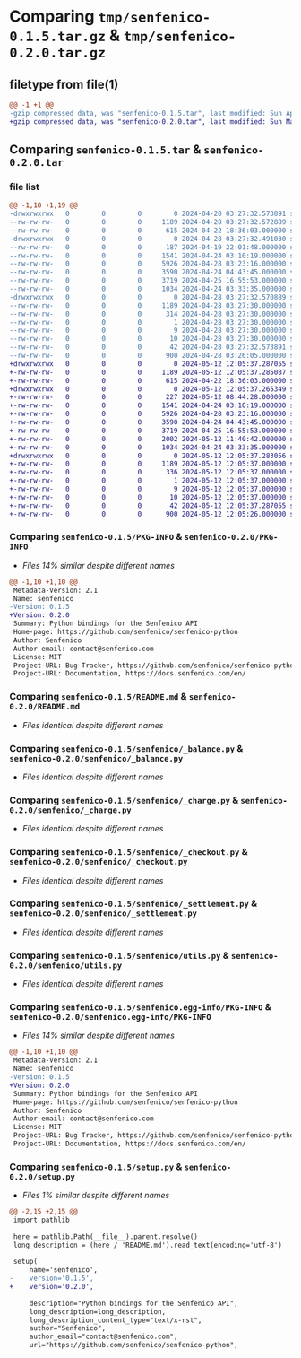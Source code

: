 # Comparing `tmp/senfenico-0.1.5.tar.gz` & `tmp/senfenico-0.2.0.tar.gz`

## filetype from file(1)

```diff
@@ -1 +1 @@
-gzip compressed data, was "senfenico-0.1.5.tar", last modified: Sun Apr 28 03:27:32 2024, max compression
+gzip compressed data, was "senfenico-0.2.0.tar", last modified: Sun May 12 12:05:37 2024, max compression
```

## Comparing `senfenico-0.1.5.tar` & `senfenico-0.2.0.tar`

### file list

```diff
@@ -1,18 +1,19 @@
-drwxrwxrwx   0        0        0        0 2024-04-28 03:27:32.573891 senfenico-0.1.5/
--rw-rw-rw-   0        0        0     1189 2024-04-28 03:27:32.572889 senfenico-0.1.5/PKG-INFO
--rw-rw-rw-   0        0        0      615 2024-04-22 18:36:03.000000 senfenico-0.1.5/README.md
-drwxrwxrwx   0        0        0        0 2024-04-28 03:27:32.491030 senfenico-0.1.5/senfenico/
--rw-rw-rw-   0        0        0      187 2024-04-19 22:01:48.000000 senfenico-0.1.5/senfenico/__init__.py
--rw-rw-rw-   0        0        0     1541 2024-04-24 03:10:19.000000 senfenico-0.1.5/senfenico/_balance.py
--rw-rw-rw-   0        0        0     5926 2024-04-28 03:23:16.000000 senfenico-0.1.5/senfenico/_charge.py
--rw-rw-rw-   0        0        0     3590 2024-04-24 04:43:45.000000 senfenico-0.1.5/senfenico/_checkout.py
--rw-rw-rw-   0        0        0     3719 2024-04-25 16:55:53.000000 senfenico-0.1.5/senfenico/_settlement.py
--rw-rw-rw-   0        0        0     1034 2024-04-24 03:33:35.000000 senfenico-0.1.5/senfenico/utils.py
-drwxrwxrwx   0        0        0        0 2024-04-28 03:27:32.570889 senfenico-0.1.5/senfenico.egg-info/
--rw-rw-rw-   0        0        0     1189 2024-04-28 03:27:30.000000 senfenico-0.1.5/senfenico.egg-info/PKG-INFO
--rw-rw-rw-   0        0        0      314 2024-04-28 03:27:30.000000 senfenico-0.1.5/senfenico.egg-info/SOURCES.txt
--rw-rw-rw-   0        0        0        1 2024-04-28 03:27:30.000000 senfenico-0.1.5/senfenico.egg-info/dependency_links.txt
--rw-rw-rw-   0        0        0        9 2024-04-28 03:27:30.000000 senfenico-0.1.5/senfenico.egg-info/requires.txt
--rw-rw-rw-   0        0        0       10 2024-04-28 03:27:30.000000 senfenico-0.1.5/senfenico.egg-info/top_level.txt
--rw-rw-rw-   0        0        0       42 2024-04-28 03:27:32.573891 senfenico-0.1.5/setup.cfg
--rw-rw-rw-   0        0        0      900 2024-04-28 03:26:05.000000 senfenico-0.1.5/setup.py
+drwxrwxrwx   0        0        0        0 2024-05-12 12:05:37.287055 senfenico-0.2.0/
+-rw-rw-rw-   0        0        0     1189 2024-05-12 12:05:37.285087 senfenico-0.2.0/PKG-INFO
+-rw-rw-rw-   0        0        0      615 2024-04-22 18:36:03.000000 senfenico-0.2.0/README.md
+drwxrwxrwx   0        0        0        0 2024-05-12 12:05:37.265349 senfenico-0.2.0/senfenico/
+-rw-rw-rw-   0        0        0      227 2024-05-12 08:44:28.000000 senfenico-0.2.0/senfenico/__init__.py
+-rw-rw-rw-   0        0        0     1541 2024-04-24 03:10:19.000000 senfenico-0.2.0/senfenico/_balance.py
+-rw-rw-rw-   0        0        0     5926 2024-04-28 03:23:16.000000 senfenico-0.2.0/senfenico/_charge.py
+-rw-rw-rw-   0        0        0     3590 2024-04-24 04:43:45.000000 senfenico-0.2.0/senfenico/_checkout.py
+-rw-rw-rw-   0        0        0     3719 2024-04-25 16:55:53.000000 senfenico-0.2.0/senfenico/_settlement.py
+-rw-rw-rw-   0        0        0     2002 2024-05-12 11:40:42.000000 senfenico-0.2.0/senfenico/_webhook.py
+-rw-rw-rw-   0        0        0     1034 2024-04-24 03:33:35.000000 senfenico-0.2.0/senfenico/utils.py
+drwxrwxrwx   0        0        0        0 2024-05-12 12:05:37.283056 senfenico-0.2.0/senfenico.egg-info/
+-rw-rw-rw-   0        0        0     1189 2024-05-12 12:05:37.000000 senfenico-0.2.0/senfenico.egg-info/PKG-INFO
+-rw-rw-rw-   0        0        0      336 2024-05-12 12:05:37.000000 senfenico-0.2.0/senfenico.egg-info/SOURCES.txt
+-rw-rw-rw-   0        0        0        1 2024-05-12 12:05:37.000000 senfenico-0.2.0/senfenico.egg-info/dependency_links.txt
+-rw-rw-rw-   0        0        0        9 2024-05-12 12:05:37.000000 senfenico-0.2.0/senfenico.egg-info/requires.txt
+-rw-rw-rw-   0        0        0       10 2024-05-12 12:05:37.000000 senfenico-0.2.0/senfenico.egg-info/top_level.txt
+-rw-rw-rw-   0        0        0       42 2024-05-12 12:05:37.287055 senfenico-0.2.0/setup.cfg
+-rw-rw-rw-   0        0        0      900 2024-05-12 12:05:26.000000 senfenico-0.2.0/setup.py
```

### Comparing `senfenico-0.1.5/PKG-INFO` & `senfenico-0.2.0/PKG-INFO`

 * *Files 14% similar despite different names*

```diff
@@ -1,10 +1,10 @@
 Metadata-Version: 2.1
 Name: senfenico
-Version: 0.1.5
+Version: 0.2.0
 Summary: Python bindings for the Senfenico API
 Home-page: https://github.com/senfenico/senfenico-python
 Author: Senfenico
 Author-email: contact@senfenico.com
 License: MIT
 Project-URL: Bug Tracker, https://github.com/senfenico/senfenico-python/issues
 Project-URL: Documentation, https://docs.senfenico.com/en/
```

### Comparing `senfenico-0.1.5/README.md` & `senfenico-0.2.0/README.md`

 * *Files identical despite different names*

### Comparing `senfenico-0.1.5/senfenico/_balance.py` & `senfenico-0.2.0/senfenico/_balance.py`

 * *Files identical despite different names*

### Comparing `senfenico-0.1.5/senfenico/_charge.py` & `senfenico-0.2.0/senfenico/_charge.py`

 * *Files identical despite different names*

### Comparing `senfenico-0.1.5/senfenico/_checkout.py` & `senfenico-0.2.0/senfenico/_checkout.py`

 * *Files identical despite different names*

### Comparing `senfenico-0.1.5/senfenico/_settlement.py` & `senfenico-0.2.0/senfenico/_settlement.py`

 * *Files identical despite different names*

### Comparing `senfenico-0.1.5/senfenico/utils.py` & `senfenico-0.2.0/senfenico/utils.py`

 * *Files identical despite different names*

### Comparing `senfenico-0.1.5/senfenico.egg-info/PKG-INFO` & `senfenico-0.2.0/senfenico.egg-info/PKG-INFO`

 * *Files 14% similar despite different names*

```diff
@@ -1,10 +1,10 @@
 Metadata-Version: 2.1
 Name: senfenico
-Version: 0.1.5
+Version: 0.2.0
 Summary: Python bindings for the Senfenico API
 Home-page: https://github.com/senfenico/senfenico-python
 Author: Senfenico
 Author-email: contact@senfenico.com
 License: MIT
 Project-URL: Bug Tracker, https://github.com/senfenico/senfenico-python/issues
 Project-URL: Documentation, https://docs.senfenico.com/en/
```

### Comparing `senfenico-0.1.5/setup.py` & `senfenico-0.2.0/setup.py`

 * *Files 1% similar despite different names*

```diff
@@ -2,15 +2,15 @@
 import pathlib
 
 here = pathlib.Path(__file__).parent.resolve()
 long_description = (here / 'README.md').read_text(encoding='utf-8')
 
 setup(
     name='senfenico',
-    version='0.1.5',
+    version='0.2.0',
 
     description="Python bindings for the Senfenico API",
     long_description=long_description,
     long_description_content_type="text/x-rst",
     author="Senfenico",
     author_email="contact@senfenico.com",
     url="https://github.com/senfenico/senfenico-python",
```

